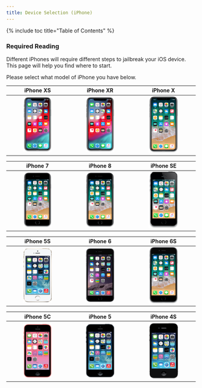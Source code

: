 ```yaml
---
title: Device Selection (iPhone)
---
```


{% include toc title="Table of Contents" %}

### Required Reading

Different iPhones will require different steps to jailbreak your iOS device. This page will help you find where to start.

Please select what model of iPhone you have below.

<table>
  <colgroup>
    <col span="1" style="width: 33%;">
    <col span="1" style="width: 33%;">
    <col span="1" style="width: 34%;">
  </colgroup>
  <thead>
    <tr>
    <th style="text-align: center; font-weight: bold;">iPhone XS</th>
      <th style="text-align: center; font-weight: bold;">iPhone XR</th>
      <th style="text-align: center; font-weight: bold;">iPhone X</th>
    </tr>
  </thead>
  <tbody>
    <tr>
      <td style="text-align: center; font-weight: bold;"><a href="firmware-selection-(iphone-xs)"><img src="/assets/images/iPhone11,2.png" alt="" width="50%"></a></td>
      <td style="text-align: center; font-weight: bold;"><a href="firmware-selection-(iphone-xr)"><img src="/assets/images/iPhone11,8.png" alt="" width="50%"></a></td>
      <td style="text-align: center; font-weight: bold;"><a href="firmware-selection-(iphone-x)"><img src="/assets/images/iPhone10,6.png" alt="" width="50%"></a></td>
    </tr>
  </tbody>
</table>

<table>
  <colgroup>
    <col span="1" style="width: 33%;">
    <col span="1" style="width: 33%;">
    <col span="1" style="width: 34%;">
  </colgroup>
  <thead>
    <tr>
      <th style="text-align: center; font-weight: bold;">iPhone 7</th>
      <th style="text-align: center; font-weight: bold;">iPhone 8</th>
      <th style="text-align: center; font-weight: bold;">iPhone SE</th>
    </tr>
  </thead>
  <tbody>
    <tr>
      <td style="text-align: center; font-weight: bold;"><a href="firmware-selection-(iphone-8)"><img src="/assets/images/iPhone10,1.png" alt="" width="50%"></a></td>
      <td style="text-align: center; font-weight: bold;"><a href="firmware-selection-(iphone-7)"><img src="/assets/images/iPhone9,1.png" alt="" width="50%"></a></td>
      <td style="text-align: center; font-weight: bold;"><a href="firmware-selection-(iphone-se)"><img src="/assets/images/iPhone8,4.png" alt="" width="50%"></a></td>
    </tr>
  </tbody>
</table>

<table>
  <colgroup>
    <col span="1" style="width: 33%;">
    <col span="1" style="width: 33%;">
    <col span="1" style="width: 34%;">
  </colgroup>
  <thead>
    <tr>
      <th style="text-align: center; font-weight: bold;">iPhone 5S</th>
      <th style="text-align: center; font-weight: bold;">iPhone 6</th>
      <th style="text-align: center; font-weight: bold;">iPhone 6S</th>
    </tr>
  </thead>
  <tbody>
    <tr>
      <td style="text-align: center; font-weight: bold;"><a href="firmware-selection-(iphone-5s)"><img src="/assets/images/iPhone6,2.png" alt="" width="50%"></a></td>
      <td style="text-align: center; font-weight: bold;"><a href="firmware-selection-(iphone-6)"><img src="/assets/images/iPhone7,1.png" alt="" width="50%"></a></td>
      <td style="text-align: center; font-weight: bold;"><a href="firmware-selection-(iphone-6s)"><img src="/assets/images/iPhone8,1.png" alt="" width="50%"></a></td>
    </tr>
  </tbody>
</table>

<table>
  <colgroup>
    <col span="1" style="width: 33%;">
    <col span="1" style="width: 33%;">
    <col span="1" style="width: 34%;">
  </colgroup>
  <thead>
    <tr>
      <th style="text-align: center; font-weight: bold;">iPhone 5C</th>
      <th style="text-align: center; font-weight: bold;">iPhone 5</th>
      <th style="text-align: center; font-weight: bold;">iPhone 4S</th>
    </tr>
  </thead>
  <tbody>
    <tr>
      <td style="text-align: center; font-weight: bold;"><a href="firmware-selection-(iphone-5c)"><img src="/assets/images/iPhone5,3.png" alt="" width="50%"></a></td>
      <td style="text-align: center; font-weight: bold;"><a href="firmware-selection-(iphone-5)"><img src="/assets/images/iPhone5,1.png" alt="" width="50%"></a></td>
      <td style="text-align: center; font-weight: bold;"><a href="firmware-selection-(iphone-4s)"><img src="/assets/images/iPhone4,1.png" alt="" width="50%"></a></td>
    </tr>
  </tbody>
</table>
